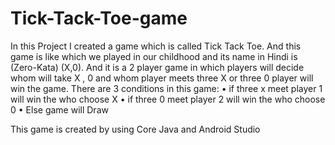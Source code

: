 # Tick-Tack-Toe-game
In this Project I created a game which is called Tick Tack Toe. And this game is like which we played in our childhood and its name in Hindi is (Zero-Kata) (X,0). And it is a 2 player game in which players will decide whom will take X , 0  and whom player meets three X or three 0 player will win the game.
There are 3 conditions in this game:
•	if three x meet player 1 will win the who choose X
•	if three 0 meet player 2 will win the who choose 0
•	Else game will Draw

This game is created by using Core Java and Android Studio 
